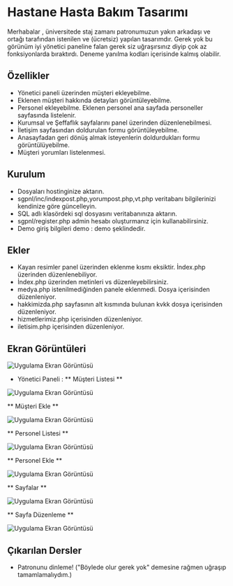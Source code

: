 
# Hastane Hasta Bakım Tasarımı

Merhabalar , üniversitede staj zamanı patronumuzun yakın arkadaşı ve ortağı tarafından istenilen ve (ücretsiz) yapılan tasarımdır. Gerek yok bu görünüm iyi yönetici paneline falan gerek siz uğraşırsınız diyip çok az fonksiyonlarda bıraktırdı. Deneme yanılma kodları içerisinde kalmış olabilir. 



## Özellikler

- Yönetici paneli üzerinden müşteri ekleyebilme.
- Eklenen müşteri hakkında detayları görüntüleyebilme.
- Personel ekleyebilme. Eklenen personel ana sayfada personeller sayfasında listelenir.
- Kurumsal ve Şeffaflık sayfalarını panel üzerinden düzenlenebilmesi.
- İletişim sayfasından doldurulan formu görüntüleyebilme.
- Anasayfadan geri dönüş almak isteyenlerin doldurdukları formu görüntülüyebilme.
- Müşteri yorumları listelenmesi.

## Kurulum
- Dosyaları hostinginize aktarın. 
- sgpnl/inc/indexpost.php,yorumpost.php,vt.php veritabanı bilgilerinizi kendinize göre güncelleyin.
- SQL adlı klasördeki sql dosyasını veritabanınıza aktarın.
- sgpnl/register.php admin hesabı oluşturmanız için kullanabilirsiniz.
- Demo giriş bilgileri demo : demo şeklindedir.
  
## Ekler

- Kayan resimler panel üzerinden eklenme kısmı eksiktir. İndex.php üzerinden düzenlenebiliyor.
- İndex.php üzerinden metinleri vs düzenleyebilirsiniz.
- medya.php istenilmediğinden panele eklenmedi. Dosya içerisinden düzenleniyor.
- hakkimizda.php sayfasının alt kısmında bulunan kvkk dosya içerisinden düzenleniyor.
- hizmetlerimiz.php içerisinden düzenleniyor.
- iletisim.php içerisinden düzenleniyor.
## Ekran Görüntüleri

![Uygulama Ekran Görüntüsü](https://i.hizliresim.com/bm5ofhj.png)

- Yönetici Paneli :
** Müşteri Listesi **

![Uygulama Ekran Görüntüsü](https://i.hizliresim.com/9f0wlnr.png)

** Müşteri Ekle **

![Uygulama Ekran Görüntüsü](https://i.hizliresim.com/e57ps1z.png)
  
** Personel Listesi **

![Uygulama Ekran Görüntüsü](https://i.hizliresim.com/s0iqrbv.png)

** Personel Ekle **

![Uygulama Ekran Görüntüsü](https://i.hizliresim.com/9gsl9yr.png)

** Sayfalar **

![Uygulama Ekran Görüntüsü](https://i.hizliresim.com/gq2g46l.png)

** Sayfa Düzenleme **

![Uygulama Ekran Görüntüsü](https://i.hizliresim.com/o2chq7z.png)
## Çıkarılan Dersler

- Patronunu dinleme! ("Böylede olur gerek yok" demesine rağmen uğraşıp tamamlamalıydım.)




  